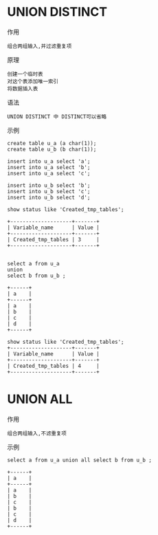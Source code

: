 

# UNION DISTINCT

作用
    
    组合两组输入,并过滤重复项
    
原理

    创建一个临时表
    对这个表添加唯一索引
    将数据插入表

语法

    UNION DISTINCT 中 DISTINCT可以省略   
    
示例
    
    create table u_a (a char(1));        
    create table u_b (b char(1));        

    insert into u_a select 'a';
    insert into u_a select 'b';
    insert into u_a select 'c';
    
    insert into u_b select 'b';
    insert into u_b select 'c';
    insert into u_b select 'd';
    
    show status like 'Created_tmp_tables';
    
    +--------------------+-------+
    | Variable_name      | Value |
    +--------------------+-------+
    | Created_tmp_tables | 3     |
    +--------------------+-------+


    select a from u_a 
    union 
    select b from u_b ;
    
    +------+
    | a    |
    +------+
    | a    |
    | b    |
    | c    |
    | d    |
    +------+

    show status like 'Created_tmp_tables';
    +--------------------+-------+
    | Variable_name      | Value |
    +--------------------+-------+
    | Created_tmp_tables | 4     |
    +--------------------+-------+

    
    
# UNION ALL

作用
    
    组合两组输入,不滤重复项


示例

    select a from u_a union all select b from u_b ;
    
    +------+
    | a    |
    +------+
    | a    |
    | b    |
    | c    |
    | b    |
    | c    |
    | d    |
    +------+
